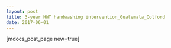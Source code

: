 ```yaml
---
layout: post
title: 3-year HWT handwashing intervention_Guatemala_Colford
date: 2017-06-01
---
```


[mdocs_post_page new=true]